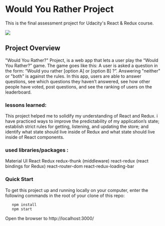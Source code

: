 # Would You Rather Project

This is the final assessment project for Udacity's React & Redux course.

![](https://github.com/abdelrazek-alaa/reactnd-project-would-you-rather/blob/8ac1f3cd706ea82525a3adfba84d315c9d536e80/app.png)

## Project Overview

"Would You Rather?" Project, is a web app that lets a user play the “Would You Rather?” game. The game goes like this: A user is asked a question in the form: “Would you rather [option A] or [option B] ?”. Answering "neither" or "both" is against the rules.
In this app, users are able to answer questions, see which questions they haven’t answered, see how other people have voted, post questions, and see the ranking of users on the leaderboard.

### lessons learned:

This project helped me to solidify my understanding of React and Redux. i have practiced ways to improve the predictability of my application’s state; establish strict rules for getting, listening, and updating the store; and identify what state should live inside of Redux and what state should live inside of React components.

### used libraries/packages :

Material UI
React
Redux
redux-thunk (middleware)
react-redux (react bindings for Redux)
react-router-dom
react-redux-loading-bar

### Quick Start

To get this project up and running locally on your computer, enter the following commands in the root of your clone of this repo:

```
   npm install
   npm start

```

Open the browser to http://localhost:3000/
